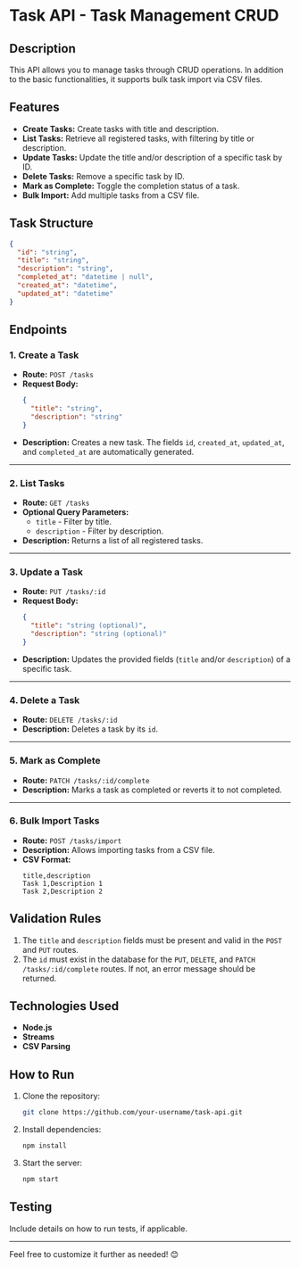 
# Task API - Task Management CRUD

## Description

This API allows you to manage tasks through CRUD operations. In addition to the basic functionalities, it supports bulk task import via CSV files.

## Features

- **Create Tasks:** Create tasks with title and description.
- **List Tasks:** Retrieve all registered tasks, with filtering by title or description.
- **Update Tasks:** Update the title and/or description of a specific task by ID.
- **Delete Tasks:** Remove a specific task by ID.
- **Mark as Complete:** Toggle the completion status of a task.
- **Bulk Import:** Add multiple tasks from a CSV file.

## Task Structure

```json
{
  "id": "string",
  "title": "string",
  "description": "string",
  "completed_at": "datetime | null",
  "created_at": "datetime",
  "updated_at": "datetime"
}
```

## Endpoints

### 1. Create a Task

- **Route:** `POST /tasks`
- **Request Body:**
  ```json
  {
    "title": "string",
    "description": "string"
  }
  ```
- **Description:** Creates a new task. The fields `id`, `created_at`, `updated_at`, and `completed_at` are automatically generated.

---

### 2. List Tasks

- **Route:** `GET /tasks`
- **Optional Query Parameters:**
  - `title` - Filter by title.
  - `description` - Filter by description.
- **Description:** Returns a list of all registered tasks.

---

### 3. Update a Task

- **Route:** `PUT /tasks/:id`
- **Request Body:**
  ```json
  {
    "title": "string (optional)",
    "description": "string (optional)"
  }
  ```
- **Description:** Updates the provided fields (`title` and/or `description`) of a specific task.

---

### 4. Delete a Task

- **Route:** `DELETE /tasks/:id`
- **Description:** Deletes a task by its `id`.

---

### 5. Mark as Complete

- **Route:** `PATCH /tasks/:id/complete`
- **Description:** Marks a task as completed or reverts it to not completed.

---

### 6. Bulk Import Tasks

- **Route:** `POST /tasks/import`
- **Description:** Allows importing tasks from a CSV file.
- **CSV Format:**
  ```csv
  title,description
  Task 1,Description 1
  Task 2,Description 2
  ```

## Validation Rules

1. The `title` and `description` fields must be present and valid in the `POST` and `PUT` routes.
2. The `id` must exist in the database for the `PUT`, `DELETE`, and `PATCH /tasks/:id/complete` routes. If not, an error message should be returned.

## Technologies Used

- **Node.js**
- **Streams**
- **CSV Parsing**

## How to Run

1. Clone the repository:
   ```bash
   git clone https://github.com/your-username/task-api.git
   ```
2. Install dependencies:
   ```bash
   npm install
   ```
3. Start the server:
   ```bash
   npm start
   ```

## Testing

Include details on how to run tests, if applicable.

---

Feel free to customize it further as needed! 😊
